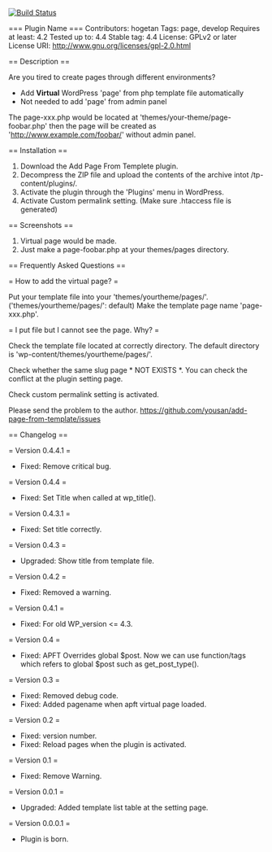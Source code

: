 [![Build Status](https://travis-ci.org/sano-say/add-page-from-template.svg?branch=develop)](https://travis-ci.org/sano-say/add-page-from-template)


=== Plugin Name ===
Contributors: hogetan
Tags: page, develop
Requires at least: 4.2
Tested up to: 4.4
Stable tag: 4.4
License: GPLv2 or later
License URI: http://www.gnu.org/licenses/gpl-2.0.html

== Description ==

Are you tired to create pages through different environments?


* Add **Virtual** WordPress 'page' from php template file automatically
* Not needed to add 'page' from admin panel

 The page-xxx.php would be located at 'themes/your-theme/page-foobar.php' then the page will be created as 'http://www.example.com/foobar/' without admin panel.
  
== Installation ==

1. Download the Add Page From Templete plugin.
2. Decompress the ZIP file and upload the contents of the archive intot /tp-content/plugins/.
3. Activate the plugin through the 'Plugins' menu in WordPress.
4. Activate Custom permalink setting. (Make sure .htaccess file is generated)

== Screenshots ==

1. Virtual page would be made.
2. Just make a page-foobar.php at your themes/pages directory.

== Frequently Asked Questions ==

= How to add the virtual page? =

Put your template file into your 'themes/yourtheme/pages/'.
('themes/yourtheme/pages/': default)
Make the template page name 'page-xxx.php'.

= I put file but I cannot see the page. Why? =

Check the template file located at correctly directory.
The default directory is 'wp-content/themes/yourtheme/pages/'.

Check whether the same slug page * NOT EXISTS *.
You can check the conflict at the plugin setting page.

Check custom permalink setting is activated.

Please send the problem to the author.
https://github.com/yousan/add-page-from-template/issues

== Changelog ==

= Version 0.4.4.1 =
* Fixed: Remove critical bug.

= Version 0.4.4 =
* Fixed: Set Title when called at wp_title().

= Version 0.4.3.1 =
* Fixed: Set title correctly.

= Version 0.4.3 =
* Upgraded: Show title from template file.

= Version 0.4.2 =
* Fixed: Removed a warning.

= Version 0.4.1 =
* Fixed: For old WP_version <= 4.3.

= Version 0.4 =
* Fixed: APFT Overrides global $post. Now we can use function/tags which refers to global $post such as get_post_type().

= Version 0.3 =
* Fixed: Removed debug code.
* Fixed: Added pagename when apft virtual page loaded.

= Version 0.2 =
* Fixed: version number.
* Fixed: Reload pages when the plugin is activated.

= Version 0.1 =
* Fixed: Remove Warning.

= Version 0.0.1 =
* Upgraded: Added template list table at the setting page.

= Version 0.0.0.1 =
  * Plugin is born.
